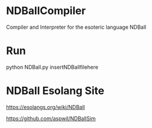 # NDBallCompiler
Compiler and Interpreter for the esoteric language NDBall

# Run
python NDBall.py insertNDBallfilehere

# NDBall Esolang Site
https://esolangs.org/wiki/NDBall

https://github.com/aspwil/NDBallSim

